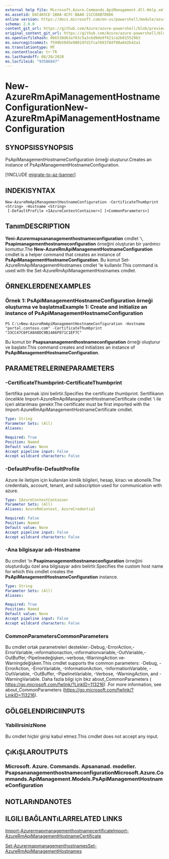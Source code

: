 ```yaml
---
external help file: Microsoft.Azure.Commands.ApiManagement.dll-Help.xml
ms.assetid: D4C465CE-1B8A-4CFC-BAA8-21CC66B7D6D6
online version: https://docs.microsoft.com/en-us/powershell/module/azurerm.apimanagement/new-azurermapimanagementhostnameconfiguration
schema: 2.0.0
content_git_url: https://github.com/Azure/azure-powershell/blob/preview/src/ResourceManager/ApiManagement/Commands.ApiManagement/help/New-AzureRmApiManagementHostnameConfiguration.md
original_content_git_url: https://github.com/Azure/azure-powershell/blob/preview/src/ResourceManager/ApiManagement/Commands.ApiManagement/help/New-AzureRmApiManagementHostnameConfiguration.md
ms.openlocfilehash: 066538db3a763c5a3c6d9de9f621ca2b81552983
ms.sourcegitcommit: f599b50d5e980197d1fca769378df90a842b42a1
ms.translationtype: MT
ms.contentlocale: tr-TR
ms.lasthandoff: 08/20/2020
ms.locfileid: "93586847"
---
```

# <span data-ttu-id="95dc7-101">New-AzureRmApiManagementHostnameConfiguration</span><span class="sxs-lookup"><span data-stu-id="95dc7-101">New-AzureRmApiManagementHostnameConfiguration</span></span>

## <span data-ttu-id="95dc7-102">SYNOPSIS</span><span class="sxs-lookup"><span data-stu-id="95dc7-102">SYNOPSIS</span></span>
<span data-ttu-id="95dc7-103">PsApiManagementHostnameConfiguration örneği oluşturur.</span><span class="sxs-lookup"><span data-stu-id="95dc7-103">Creates an instance of PsApiManagementHostnameConfiguration.</span></span>

[!INCLUDE [migrate-to-az-banner](../../includes/migrate-to-az-banner.md)]

## <span data-ttu-id="95dc7-104">INDEKI</span><span class="sxs-lookup"><span data-stu-id="95dc7-104">SYNTAX</span></span>

```
New-AzureRmApiManagementHostnameConfiguration -CertificateThumbprint <String> -Hostname <String>
 [-DefaultProfile <IAzureContextContainer>] [<CommonParameters>]
```

## <span data-ttu-id="95dc7-105">Tanım</span><span class="sxs-lookup"><span data-stu-id="95dc7-105">DESCRIPTION</span></span>
<span data-ttu-id="95dc7-106">**Yeni-Azurermapsananagementhostnameconfiguration** cmdlet 'ı, **Psapimanagementhostnameconfiguration** örneğini oluşturan bir yardımcı komuttur.</span><span class="sxs-lookup"><span data-stu-id="95dc7-106">The **New-AzureRmApiManagementHostnameConfiguration** cmdlet is a helper command that creates an instance of **PsApiManagementHostnameConfiguration**.</span></span>
<span data-ttu-id="95dc7-107">Bu komut Set-AzureRmApiManagementHostnames cmdlet 'le kullanılır.</span><span class="sxs-lookup"><span data-stu-id="95dc7-107">This command is used with the Set-AzureRmApiManagementHostnames cmdlet.</span></span>

## <span data-ttu-id="95dc7-108">ÖRNEKLERDEN</span><span class="sxs-lookup"><span data-stu-id="95dc7-108">EXAMPLES</span></span>

### <span data-ttu-id="95dc7-109">Örnek 1: PsApiManagementHostnameConfiguration örneği oluşturma ve başlatma</span><span class="sxs-lookup"><span data-stu-id="95dc7-109">Example 1: Create and initialize an instance of PsApiManagementHostnameConfiguration</span></span>
```
PS C:\>New-AzureRmApiManagementHostnameConfiguration -Hostname "portal.contoso.com" -CertificateThumbprint "33CC47C6FCA848DC9B14A6F071C1EF7C"
```

<span data-ttu-id="95dc7-110">Bu komut bir **Psapsananagementhostnameconfiguration** örneği oluşturur ve başlatır.</span><span class="sxs-lookup"><span data-stu-id="95dc7-110">This command creates and initializes an instance of **PsApiManagementHostnameConfiguration**.</span></span>

## <span data-ttu-id="95dc7-111">PARAMETRELERINE</span><span class="sxs-lookup"><span data-stu-id="95dc7-111">PARAMETERS</span></span>

### <span data-ttu-id="95dc7-112">-CertificateThumbprint</span><span class="sxs-lookup"><span data-stu-id="95dc7-112">-CertificateThumbprint</span></span>
<span data-ttu-id="95dc7-113">Sertifika parmak izini belirtir.</span><span class="sxs-lookup"><span data-stu-id="95dc7-113">Specifies the certificate thumbprint.</span></span>
<span data-ttu-id="95dc7-114">Sertifikanın öncelikle Import-AzureRmApiManagementHostnameCertificate cmdlet 'i ile içeri aktarılması gerekir.</span><span class="sxs-lookup"><span data-stu-id="95dc7-114">The certificate must be first imported with the Import-AzureRmApiManagementHostnameCertificate cmdlet.</span></span>

```yaml
Type: String
Parameter Sets: (All)
Aliases: 

Required: True
Position: Named
Default value: None
Accept pipeline input: False
Accept wildcard characters: False
```

### <span data-ttu-id="95dc7-115">-DefaultProfile</span><span class="sxs-lookup"><span data-stu-id="95dc7-115">-DefaultProfile</span></span>
<span data-ttu-id="95dc7-116">Azure ile iletişim için kullanılan kimlik bilgileri, hesap, kiracı ve abonelik.</span><span class="sxs-lookup"><span data-stu-id="95dc7-116">The credentials, account, tenant, and subscription used for communication with azure.</span></span>
 
```yaml
Type: IAzureContextContainer
Parameter Sets: (All)
Aliases: AzureRmContext, AzureCredential

Required: False
Position: Named
Default value: None
Accept pipeline input: False
Accept wildcard characters: False
```

### <span data-ttu-id="95dc7-117">-Ana bilgisayar adı</span><span class="sxs-lookup"><span data-stu-id="95dc7-117">-Hostname</span></span>
<span data-ttu-id="95dc7-118">Bu cmdlet 'in **Psapimanagementhostnameconfiguration** örneğini oluşturduğu özel ana bilgisayar adını belirtir.</span><span class="sxs-lookup"><span data-stu-id="95dc7-118">Specifies the custom host name for which this cmdlet creates the **PsApiManagementHostnameConfiguration** instance.</span></span>

```yaml
Type: String
Parameter Sets: (All)
Aliases: 

Required: True
Position: Named
Default value: None
Accept pipeline input: False
Accept wildcard characters: False
```

### <span data-ttu-id="95dc7-119">CommonParameters</span><span class="sxs-lookup"><span data-stu-id="95dc7-119">CommonParameters</span></span>
<span data-ttu-id="95dc7-120">Bu cmdlet ortak parametreleri destekler:-Debug,-ErrorAction,-ErrorVariable,-ınformationaction,-ınformationvariable,-OutVariable,-OutBuffer,-Pipelinedeğişken,-verbose,-WarningAction ve-Warningdeğişken.</span><span class="sxs-lookup"><span data-stu-id="95dc7-120">This cmdlet supports the common parameters: -Debug, -ErrorAction, -ErrorVariable, -InformationAction, -InformationVariable, -OutVariable, -OutBuffer, -PipelineVariable, -Verbose, -WarningAction, and -WarningVariable.</span></span> <span data-ttu-id="95dc7-121">Daha fazla bilgi için bkz about_CommonParameters ( https://go.microsoft.com/fwlink/?LinkID=113216) .</span><span class="sxs-lookup"><span data-stu-id="95dc7-121">For more information, see about_CommonParameters (https://go.microsoft.com/fwlink/?LinkID=113216).</span></span>

## <span data-ttu-id="95dc7-122">GÖLGELENDIRICI</span><span class="sxs-lookup"><span data-stu-id="95dc7-122">INPUTS</span></span>

### <span data-ttu-id="95dc7-123">Yabilirsiniz</span><span class="sxs-lookup"><span data-stu-id="95dc7-123">None</span></span>
<span data-ttu-id="95dc7-124">Bu cmdlet hiçbir girişi kabul etmez.</span><span class="sxs-lookup"><span data-stu-id="95dc7-124">This cmdlet does not accept any input.</span></span>

## <span data-ttu-id="95dc7-125">ÇıKıŞLAR</span><span class="sxs-lookup"><span data-stu-id="95dc7-125">OUTPUTS</span></span>

### <span data-ttu-id="95dc7-126">Microsoft. Azure. Commands. Apsananad. modeller. Psapsananagementhostnameconfiguration</span><span class="sxs-lookup"><span data-stu-id="95dc7-126">Microsoft.Azure.Commands.ApiManagement.Models.PsApiManagementHostnameConfiguration</span></span>

## <span data-ttu-id="95dc7-127">NOTLARıNDA</span><span class="sxs-lookup"><span data-stu-id="95dc7-127">NOTES</span></span>

## <span data-ttu-id="95dc7-128">ILGILI BAĞLANTıLAR</span><span class="sxs-lookup"><span data-stu-id="95dc7-128">RELATED LINKS</span></span>

[<span data-ttu-id="95dc7-129">Import-Azurermapımanagementhostnamecertificate</span><span class="sxs-lookup"><span data-stu-id="95dc7-129">Import-AzureRmApiManagementHostnameCertificate</span></span>](./Import-AzureRmApiManagementHostnameCertificate.md)

[<span data-ttu-id="95dc7-130">Set-Azurermapımanagementhostnames</span><span class="sxs-lookup"><span data-stu-id="95dc7-130">Set-AzureRmApiManagementHostnames</span></span>](./Set-AzureRmApiManagementHostnames.md)



